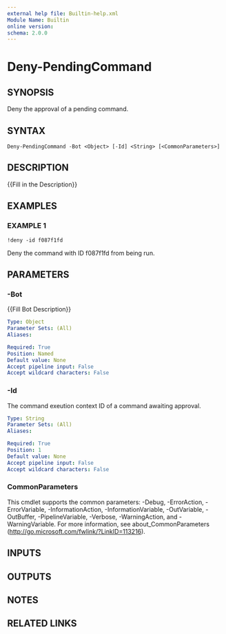 ```yaml
---
external help file: Builtin-help.xml
Module Name: Builtin
online version:
schema: 2.0.0
---
```


# Deny-PendingCommand

## SYNOPSIS
Deny the approval of a pending command.

## SYNTAX

```
Deny-PendingCommand -Bot <Object> [-Id] <String> [<CommonParameters>]
```

## DESCRIPTION
{{Fill in the Description}}

## EXAMPLES

### EXAMPLE 1
```
!deny -id f087f1fd
```

Deny the command with ID f087f1fd from being run.

## PARAMETERS

### -Bot
{{Fill Bot Description}}

```yaml
Type: Object
Parameter Sets: (All)
Aliases:

Required: True
Position: Named
Default value: None
Accept pipeline input: False
Accept wildcard characters: False
```

### -Id
The command exeution context ID of a command awaiting approval.

```yaml
Type: String
Parameter Sets: (All)
Aliases:

Required: True
Position: 1
Default value: None
Accept pipeline input: False
Accept wildcard characters: False
```

### CommonParameters
This cmdlet supports the common parameters: -Debug, -ErrorAction, -ErrorVariable, -InformationAction, -InformationVariable, -OutVariable, -OutBuffer, -PipelineVariable, -Verbose, -WarningAction, and -WarningVariable.
For more information, see about_CommonParameters (http://go.microsoft.com/fwlink/?LinkID=113216).

## INPUTS

## OUTPUTS

## NOTES

## RELATED LINKS

